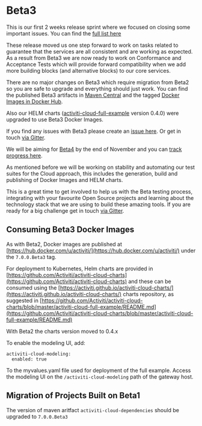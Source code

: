 # Beta3

This is our first 2 weeks release sprint where we focused on closing some important issues. You can find the [full list here](https://github.com/Activiti/Activiti/milestone/15?closed=1)

These release moved us one step forward to work on tasks related to guarantee that the services are all consistent and are working as expected. As a result from Beta3 we are now ready to work on Conformance and Acceptance Tests which will provide forward compatibility when we add more building blocks \(and alternative blocks\) to our core services.

There are no major changes on Beta3 which require migration from Beta2 so you are safe to upgrade and everything should just work. You can find the published Beta3 artifacts in [Maven Central](https://search.maven.org/artifact/org.activiti.cloud.dependencies/activiti-cloud-dependencies/7.0.0.Beta3/pom) and the tagged [Docker Images in Docker Hub](https://hub.docker.com/u/activiti/).

Also our HELM charts \([activiti-cloud-full-example](https://github.com/Activiti/activiti-cloud-charts/tree/master/activiti-cloud-full-example) version 0.4.0\) were upgraded to use Beta3 Docker Images.

If you find any issues with Beta3 please create an [issue here](https://github.com/activiti/activiti/issues). Or get in touch [via Gitter](https://gitter.im/Activiti/Activiti7?utm_source=share-link&utm_medium=link&utm_campaign=share-link).

We will be aiming for [Beta4](https://github.com/activiti/activiti/issues?q=is%3Aopen+is%3Aissue+milestone%3ABeta4) by the end of November and you can [track progress here](https://github.com/activiti/activiti/issues?q=is%3Aopen+is%3Aissue+milestone%3ABeta4).

As mentioned before we will be working on stability and automating our test suites for the Cloud approach, this includes the generation, build and publishing of Docker Images and HELM charts.

This is a great time to get involved to help us with the Beta testing process, integrating with your favourite Open Source projects and learning about the technology stack that we are using to build these amazing tools. If you are ready for a big challenge get in touch [via Gitter](https://gitter.im/Activiti/Activiti7?utm_source=share-link&utm_medium=link&utm_campaign=share-link).

## Consuming Beta3 Docker Images

As with Beta2, Docker images are published at [https://hub.docker.com/u/activiti/](https://hub.docker.com/u/activiti/) under the `7.0.0.Beta3` tag.

For deployment to Kubernetes, Helm charts are provided in [https://github.com/Activiti/activiti-cloud-charts](https://github.com/Activiti/activiti-cloud-charts) and these can be consumed using the [https://activiti.github.io/activiti-cloud-charts/](https://activiti.github.io/activiti-cloud-charts/) charts repository, as suggested in [https://github.com/Activiti/activiti-cloud-charts/blob/master/activiti-cloud-full-example/README.md](https://github.com/Activiti/activiti-cloud-charts/blob/master/activiti-cloud-full-example/README.md)

With Beta2 the charts version moved to 0.4.x

To enable the modeling UI, add:

```text
activiti-cloud-modeling:
  enabled: true
```

To the myvalues.yaml file used for deployment of the full example. Access the modeling UI on the `/activiti-cloud-modeling` path of the gateway host.

## Migration of Projects Built on Beta1

The version of maven aritfact `activiti-cloud-dependencies` should be upgraded to `7.0.0.Beta3`

